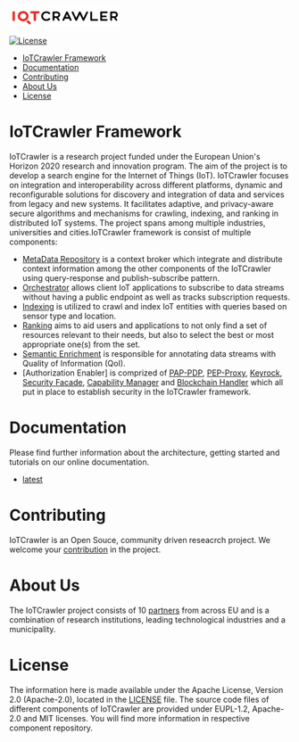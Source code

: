 <img src="images/IoTCrawler_Logo.png" width="200" height="34" />

[![License](https://img.shields.io/badge/License-Apache%202.0-blue.svg)](LICENSE)

- [IoTCrawler Framework](#iotcrawler-framework)
- [Documentation](#documentation)
- [Contributing](#contributing)
- [About Us](#about-us)
- [License](#license)

# IoTCrawler Framework

IoTCrawler is a research project funded under the European Union's Horizon 2020 research and innovation program. The aim of the project is to develop a search engine for the Internet of Things (IoT). IoTCrawler focuses on integration and interoperability across different platforms, dynamic and reconfigurable solutions for discovery and integration of data and services from legacy and new systems. It facilitates adaptive, and privacy-aware secure algorithms and mechanisms for crawling, indexing, and ranking in distributed IoT systems. The project spans among multiple industries, universities and cities.IoTCrawler framework is consist of multiple components:

- [MetaData Repository](https://github.com/IoTCrawler/ScorpioBroker) is a context broker which integrate and distribute context information among the other components of the IoTCrawler using query-response and publish-subscribe pattern.
- [Orchestrator](https://github.com/IoTCrawler/Orchestrator) allows client IoT applications to subscribe to data streams without having a public endpoint as well as tracks subscription requests.
- [Indexing](https://github.com/IoTCrawler/Indexing) is utilized to crawl and index IoT entities with queries based on sensor type and location.
- [Ranking](https://github.com/IoTCrawler/Ranking) aims to aid users and applications to not only find a set of resources relevant to their needs, but also to select the best or most appropriate one(s) from the set.
- [Semantic Enrichment](https://github.com/IoTCrawler/SemanticEnrichment) is responsible for annotating data streams with Quality of Information (QoI).
- [Authorization Enabler] is comprized of [PAP-PDP](https://github.com/IoTCrawler/PAP-PDP), [PEP-Proxy](https://github.com/IoTCrawler/PEP-Proxy), [Keyrock](https://github.com/IoTCrawler/Keyrock), [Security Facade](https://github.com/IoTCrawler/Security-Facade), [Capability Manager](https://github.com/IoTCrawler/Capability-Manager) and [Blockchain Handler]() which all put in place to establish security in the IoTCrawler framework.

# Documentation

Please find further information about the architecture, getting started and tutorials on our online documentation.

- [latest](https://iotcrawler.readthedocs.io/en/latest/index.html)

# Contributing

IoTCrawler is an Open Souce, community driven reseacrch project. We welcome your [contribution](https://iotcrawler.readthedocs.io/en/latest/contributing/contributing.html) in the project.

# About Us

The IoTCrawler project consists of 10 [partners](https://iotcrawler.eu/index.php/partners/) from across EU and is a combination of research institutions, leading technological industries and a municipality.

# License

The information here is made available under the Apache License, Version 2.0 (Apache-2.0), located in the [LICENSE](LICENSE) file. The source code files of different components of IoTCrawler are provided under EUPL-1.2, Apache-2.0 and MIT licenses. You will find more information in respective component repository.
